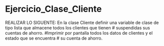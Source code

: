 # Ejercicio_Clase_Cliente
REALIZAR LO SIGUENTE: En la clase Cliente definir una variable de clase de tipo lista que almacene todos los clientes que tienen  # suspendidas sus cuentas de ahorro.   #Imprimir por pantalla todos los datos de clientes y el estado que se encuentra # su cuenta de ahorro.
